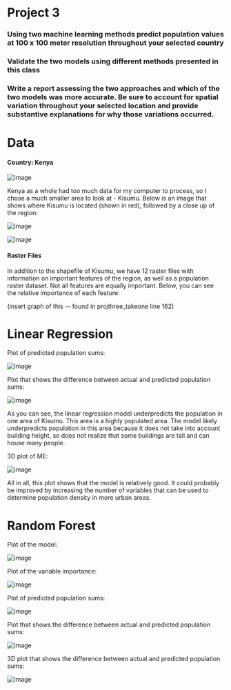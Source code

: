 # Project 3

### Using two machine learning methods predict population values at 100 x 100 meter resolution throughout your selected country


### Validate the two models using different methods presented in this class


### Write a report assessing the two approaches and which of the two models was more accurate. Be sure to account for spatial variation throughout your selected location and provide substantive explanations for why those variations occurred. 




# Data

#### Country: Kenya

![image](https://user-images.githubusercontent.com/78189165/115153654-280c1480-a045-11eb-96f6-46cb6f643065.png)



Kenya as a whole had too much data for my computer to process, so I chose a much smaller area to look at - Kisumu. Below is an image that shows where Kisumu is located (shown in red), followed by a close up of the region: 

![image](https://user-images.githubusercontent.com/78189165/115153601-e54a3c80-a044-11eb-9531-43285afadfa8.png)


![image](https://user-images.githubusercontent.com/78189165/115153683-43771f80-a045-11eb-9c60-8ec00c3fb67e.png)

#### Raster Files

In addition to the shapefile of Kisumu, we have 12 raster files with information on important features of the region, as well as a population raster dataset. Not all features are equally important. Below, you can see the relative importance of each feature: 

(insert graph of this -- found in projthree_takeone line 162)


# Linear Regression

Plot of predicted population sums: 

![image](https://user-images.githubusercontent.com/78189165/115168267-4b0be800-a088-11eb-82cb-4333d4196034.png)

Plot that shows the difference between actual and predicted population sums: 

![image](https://user-images.githubusercontent.com/78189165/115168315-7393e200-a088-11eb-8c98-2b19f3c3ff6f.png)

As you can see, the linear regression model underpredicts the population in one area of Kisumu. This area is a highly populated area. The model likely underpredicts population in this area because it does not take into account building height, so does not realize that some buildings are tall and can house many people. 

3D plot of ME: 

![image](https://user-images.githubusercontent.com/78189165/115168740-e94c7d80-a089-11eb-8773-c66487046853.png)

All in all, this plot shows that the model is relatively good. It could probably be improved by increasing the number of variables that can be used to determine population density in more urban areas. 

# Random Forest

Plot of the model: 

![image](https://user-images.githubusercontent.com/78189165/115168900-860f1b00-a08a-11eb-95ee-f5907f5cc6cc.png)


Plot of the variable importance: 

![image](https://user-images.githubusercontent.com/78189165/115168923-98895480-a08a-11eb-8466-5dac87c1d8ba.png)


Plot of predicted population sums: 

![image](https://user-images.githubusercontent.com/78189165/115169059-fae25500-a08a-11eb-91a4-5702a82348d5.png)

Plot that shows the difference between actual and predicted population sums: 

![image](https://user-images.githubusercontent.com/78189165/115169071-06358080-a08b-11eb-94f5-ba8f7fcd3da7.png)

3D plot that shows the difference between actual and predicted population sums: 

![image](https://user-images.githubusercontent.com/78189165/115169132-2feea780-a08b-11eb-8545-931f5a4640a4.png)




